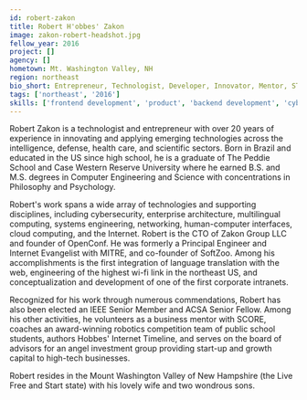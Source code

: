 ```yaml
---
id: robert-zakon
title: Robert H'obbes' Zakon
image: zakon-robert-headshot.jpg
fellow_year: 2016
project: []
agency: []
hometown: Mt. Washington Valley, NH
region: northeast
bio_short: Entrepreneur, Technologist, Developer, Innovator, Mentor, STEM Coach. Founder @OpenConf, Zakon Group. CompEng&Sci @CWRU.
tags: ['northeast', '2016']
skills: ['frontend development', 'product', 'backend development', 'cybersecurity', 'user experience', 'digital']
---
```


Robert Zakon is a technologist and entrepreneur with over 20 years of experience in innovating and applying emerging technologies across the intelligence, defense, health care, and scientific sectors. Born in Brazil and educated in the US since high school, he is a graduate of The Peddie School and Case Western Reserve University where he earned B.S. and M.S. degrees in Computer Engineering and Science with concentrations in Philosophy and Psychology.

Robert's work spans a wide array of technologies and supporting disciplines, including cybersecurity, enterprise architecture, multilingual computing, systems engineering, networking, human-computer interfaces, cloud computing, and the Internet.  Robert is the CTO of Zakon Group LLC and founder of OpenConf. He was formerly a Principal Engineer and Internet Evangelist with MITRE, and co-founder of SoftZoo.  Among his accomplishments is the first integration of language translation with the web, engineering of the highest wi-fi link in the northeast US, and conceptualization and development of one of the first corporate intranets.

Recognized for his work through numerous commendations, Robert has also been elected an IEEE Senior Member and ACSA Senior Fellow. Among his other activities, he volunteers as a business mentor with SCORE, coaches an award-winning robotics competition team of public school students, authors Hobbes' Internet Timeline, and serves on the board of advisors for an angel investment group providing start-up and growth capital to high-tech businesses.

Robert resides in the Mount Washington Valley of New Hampshire (the Live Free and Start state) with his lovely wife and two wondrous sons. 
